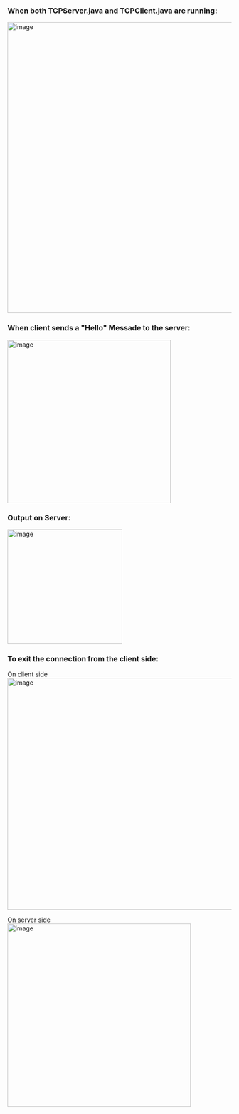 ### When both TCPServer.java and TCPClient.java are running:
<img width="654" alt="image" src="https://user-images.githubusercontent.com/63767834/153545515-1a799476-4156-4036-9859-223b6605b4a3.png">

### When client sends a "Hello" Messade to the server:
<img width="367" alt="image" src="https://user-images.githubusercontent.com/63767834/153545826-d82f0d9a-90f3-42c8-b8a7-28fdad973ef8.png">

### Output on Server:
<img width="258" alt="image" src="https://user-images.githubusercontent.com/63767834/153545882-f2ad5b76-2b0f-41ed-9cb9-f3228a526e9a.png">

### To exit the connection from the client side:
On client side <br>
<img width="521" alt="image" src="https://user-images.githubusercontent.com/63767834/153545982-f5bb22a3-a111-4197-b3bc-211f87d8867d.png">

On server side <br>
<img width="412" alt="image" src="https://user-images.githubusercontent.com/63767834/153546038-f1792538-bf3b-49db-aeec-d0867e73f5c0.png">

